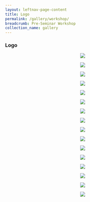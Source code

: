 ```yaml
---
layout: leftnav-page-content
title: Logo
permalink: /gallery/workshop/
breadcrumb: Pre-Seminar Workshop
collection_name: gallery
---
```


### **Logo**

<p align="center">
  <img src="/images/pre-seminar/Pre-Seminar Workshop 1.JPG">
</p>
<p align="center">
  <img src="/images/pre-seminar/Pre-Seminar Workshop 2.JPG">
</p>
<p align="center">
  <img src="/images/pre-seminar/Pre-Seminar Workshop 3.JPG">
</p>
<p align="center">
  <img src="/images/pre-seminar/Pre-Seminar Workshop 4.JPG">
</p>
<p align="center">
  <img src="/images/pre-seminar/Pre-Seminar Workshop 5.JPG">
</p>
<p align="center">
  <img src="/images/pre-seminar/Pre-Seminar Workshop 6.JPG">
</p>
<p align="center">
  <img src="/images/pre-seminar/Pre-Seminar Workshop 7.JPG">
</p>
<p align="center">
  <img src="/images/pre-seminar/Pre-Seminar Workshop 8.JPG">
</p>
<p align="center">
  <img src="/images/pre-seminar/Pre-Seminar Workshop 9.JPG">
</p>
<p align="center">
  <img src="/images/pre-seminar/Pre-Seminar Workshop 10.JPG">
</p>
<p align="center">
  <img src="/images/pre-seminar/Pre-Seminar Workshop 11.JPG">
</p>
<p align="center">
  <img src="/images/pre-seminar/Pre-Seminar Workshop 12.JPG">
</p>
<p align="center">
  <img src="/images/pre-seminar/Pre-Seminar Workshop 13.JPG">
</p>
<p align="center">
  <img src="/images/pre-seminar/Pre-Seminar Workshop 15.JPG">
</p>
<p align="center">
  <img src="/images/pre-seminar/Pre-Seminar Workshop 16.JPG">
</p>
<p align="center">
  <img src="/images/pre-seminar/Pre-Seminar Workshop 17.JPG">
</p>
